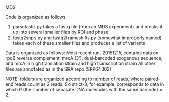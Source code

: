 #
MDS

Code is organized as follows:
1) parsefastq.py takes a fastq file (from an MDS experiment) and breaks it up into several smaller files by ROI and phase
2) fastq2snps.py and fastq2frameshifts.py (somewhat improperly named) takes each of these smaller files and produces a list of variants

Data is organized as follows:
Most recent run, 20151215, contains data on rpoB reverse complement, mrcA (3'), dual-barcoded exogenous sequence, and mrcA in high translation strain and high transcription strain
All other files are annotated as in the SRA repo (SRP64302) 

NOTE: folders are organized according to number of reads, where paired-end reads count as 2 reads. So strict-3, for example, corresponds to data in which R (the number of separate DNA molecules with the same barcode) = 2.
